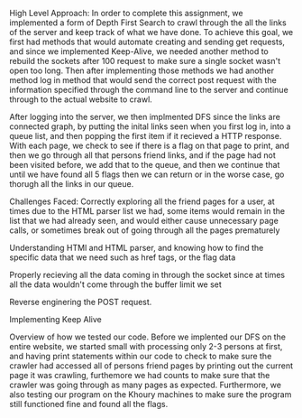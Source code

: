 High Level Approach:
In order to complete this assignment, we implemented a form of Depth First Search to crawl through the all the links of the server and keep track of what we have done. To achieve this goal, we first had methods that would automate creating and sending get requests, and since we implemented Keep-Alive, we needed another method to rebuild the sockets after 100 request to make sure a single socket wasn't open too long. Then after implementing those methods we had another method log in method that would send the correct post request with the information specified through the command line to the server and continue through to the actual website to crawl.

After logging into the server, we then implmented DFS since the links are connected graph, by putting the inital links seen when you first log in, into a queue list, and then popping the first item if it recieved a HTTP response. With each page, we check to see if there is a flag on that page to print, and then we go through all that persons friend links, and if the page had not been visited before, we add that to the queue, and then we continue that until we have found all 5 flags then we can return or in the worse case, go thorugh all the links in our queue.

Challenges Faced:
Correctly exploring all the friend pages for a user, at times due to the HTML parser list we had, some items would remain in the list that we had already seen, and would either cause unnecessary page calls, or sometimes break out of going through all the pages prematurely

Understanding HTMl and HTML parser, and knowing how to find the specific data that we need such as href tags, or the flag data

Properly recieving all the data coming in through the socket since at times all the data wouldn't come through the buffer limit we set

Reverse enginering the POST request.

Implementing Keep Alive

Overview of how we tested our code.
Before we implented our DFS on the entire website, we started small with processing only 2-3 persons at first, and having print statements within our code to check to make sure the crawler had accessed all of persons friend pages by printing out the current page it was crawling, furthemore we had counts to make sure that the crawler was going through as many pages as expected.
Furthermore, we also testing our program on the Khoury machines to make sure the program still functioned fine and found all the flags.

